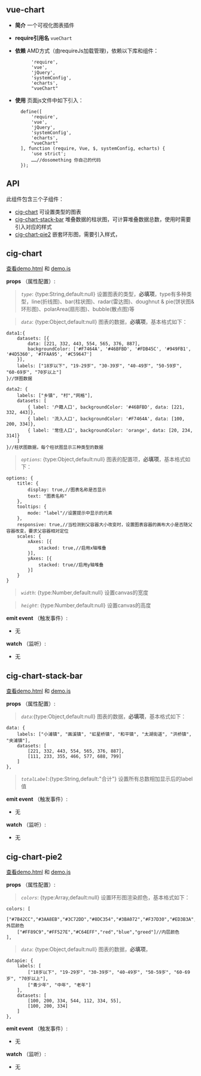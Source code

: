 ## vue-chart

+ __简介__ 一个可视化图表插件
+ __require引用名__ `vueChart`
+ __依赖__ AMD方式（由requireJs加载管理)，依赖以下库和组件：

            'require',
            'vue',
            'jQuery',
            'systemConfig',
            'echarts',
            "vueChart"
+ __使用__ 页面js文件中如下引入：

        define([
            'require',
            'vue',
            'jQuery',
            'systemConfig',
            'echarts',
            "vueChart"
        ], function (require, Vue, $, systemConfig, echarts) {
            'use strict';
            ……//dosomething 你自己的代码
        });

## API

此组件包含三个子组件：
* [cig-chart](#cig-chart) 可设置类型的图表
* [cig-chart-stack-bar](#cig-chart-stack-bar) 堆叠数据的柱状图，可计算堆叠数据总数，使用时需要引入对应的样式
* [cig-chart-pie2](#cig-chart-pie2) 嵌套环形图，需要引入样式，


## cig-chart
[查看demo.html](./demo.html#cigchart) 和 [demo.js](./demo.js)

__props__ （属性配置）:
            
>_`type`_: {type:String,default:null} 设置图表的类型，__必填项__，type有多种类型，line(折线图)、bar(柱状图)、radar(雷达图)、doughnut & pie(饼状图&环形图)、polarArea(扇形图)、bubble(散点图)等

>_`data`_: {type:Object,default:null} 图表的数据，__必填项__，基本格式如下：

    data1:{
        datasets: [{
            data: [221, 332, 443, 554, 565, 376, 887],
            backgroundColor: ['#F7464A', '#46BFBD', '#FDB45C', '#949FB1', '#4D5360', '#7FAA95', '#C59647']
        }],
        labels: ["18岁以下", "19-29岁", "30-39岁", "40-49岁", "50-59岁", "60-69岁", "70岁以上"]
    }//饼图数据

    data2: {
        labels: ["乡镇", "村","网格"],
        datasets: [
            { label: '户籍人口', backgroundColor: '#46BFBD', data: [221, 332, 443]},
            { label: '流入人口', backgroundColor: '#F7464A', data: [100, 200, 334]},
            { label: '常住人口', backgroundColor: 'orange', data: [20, 234, 314]}
        ]
    }//柱状图数据，每个柱状图显示三种类型的数据

>_`options`_: {type:Object,default:null} 图表的配置项，__必填项__，基本格式如下：

    options: {
        title: {
            display: true,//图表名称是否显示
            text: "图表名称"
        },
        tooltips: {
            mode: "label"//设置提示中显示的元素
        },
        responsive: true,//当检测到父容器大小改变时，设置图表容器的画布大小是否随父容器改变，要求父容器相对定位
        scales: {
            xAxes: [{
                stacked: true,//启用x轴堆叠
            }],
            yAxes: [{
                stacked: true//启用y轴堆叠
            }]
        }
    }

>_`width`_: {type:Number,default:null} 设置canvas的宽度

>_`height`_: {type:Number,default:null} 设置canvas的高度
        
__emit event__ （触发事件）:
            
  + 无

__watch__ （监听）:
            
  + 无

## cig-chart-stack-bar
[查看demo.html](./demo.html#cigbar) 和 [demo.js](./demo.js)

__props__ （属性配置）:     

>_`data`_:{type:Object,default:null} 图表的数据，__必填项__，基本格式如下：

    data: {
        labels: ["小浦镇", "画溪镇", "虹星桥镇", "和平镇", "太湖街道", "洪桥镇", "夹浦镇"],
        datasets: [
            [221, 332, 443, 554, 565, 376, 887],
            [111, 233, 355, 466, 577, 688, 799]
        ]
    },

>_`totalLabel`_:{type:String,default:"合计"} 设置所有总数相加显示后的label值

__emit event__ （触发事件）:
            
  + 无

__watch__ （监听）:
            
  + 无

## cig-chart-pie2
[查看demo.html](./demo.html#cigpie) 和 [demo.js](./demo.js)

__props__ （属性配置）:     

>_`colors`_: {type:Array,default:null} 设置环形图渲染颜色，基本格式如下：

    colors: [
        ["#7B42CC","#3AA8EB","#3C72DD","#8DC354","#3BA072","#F37D30","#ED3B3A","red","blue","greed"],//外层颜色
        ["#FF89C9","#FF527E","#C64EFF","red","blue","greed"]//内层颜色
    ],

>_`data`_: {type:Object,default:null} 图表的数据，__必填项__，

    datapie: {
        labels: [
            ["18岁以下", "19-29岁", "30-39岁", "40-49岁", "50-59岁", "60-69岁", "70岁以上"], 
            ["青少年", "中年", "老年"]
        ],
        datasets: [
            [100, 200, 334, 544, 112, 334, 55], 
            [100, 200, 334]
        ]
    },

__emit event__ （触发事件）:
            
  + 无

__watch__ （监听）:
            
  + 无